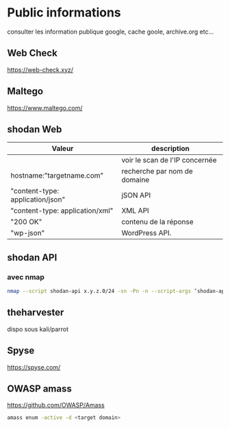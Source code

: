 # Public informations

consulter les information publique google, cache goole, archive.org etc...

## Web Check

https://web-check.xyz/

## Maltego

https://www.maltego.com/

## shodan Web

| Valeur | description |
|--------|-------------|
|<IP> | voir le scan de l'IP concernée |
|hostname:"targetname.com" | recherche par nom de domaine |
|"content-type: application/json" | jSON API |
|"content-type: application/xml" | XML API |
|"200 OK" | contenu de la réponse |
|"wp-json" | WordPress API. |

## shodan API

### avec nmap

```bash
nmap --script shodan-api x.y.z.0/24 -sn -Pn -n --script-args ‘shodan-api.outfile=patato.csv,shodan-apikey=SHODANAPIKEY’
```
## theharvester

dispo sous kali/parrot

## Spyse

https://spyse.com/

## OWASP amass

https://github.com/OWASP/Amass

```bash
amass enum -active -d <target domain>
```